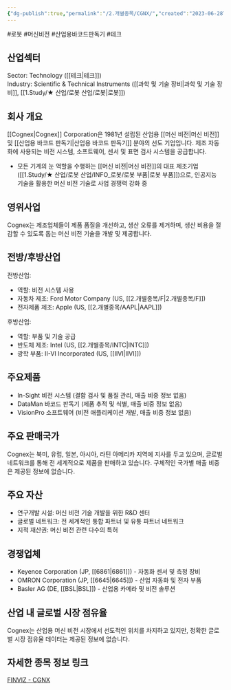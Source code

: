 ```yaml
---
{"dg-publish":true,"permalink":"/2.개별종목/CGNX/","created":"2023-06-28T12:17:49.675+09:00","updated":"2025-07-29T21:37:04.470+09:00"}
---
```


#로봇 #머신비전 #산업용바코드판독기 #테크


## 산업섹터

Sector: Technology ([[테크\|테크]])  
Industry: Scientific & Technical Instruments ([[과학 및 기술 장비\|과학 및 기술 장비]], [[1.Study/★ 산업/로봇 산업/로봇\|로봇]])

## 회사 개요

[[Cognex\|Cognex]] Corporation은 1981년 설립된 산업용 [[머신 비전\|머신 비전]] 및 [[산업용 바코드 판독기\|산업용 바코드 판독기]] 분야의 선도 기업입니다. 제조 자동화에 사용되는 비전 시스템, 소프트웨어, 센서 및 표면 검사 시스템을 공급합니다.

- 모든 기계의 눈 역할을 수행하는 [[머신 비전\|머신 비전]]의 대표 제조기업([[1.Study/★ 산업/로봇 산업/INFO_로봇/로봇 부품\|로봇 부품]])으로, 인공지능 기술을 활용한 머신 비전 기술로 사업 경쟁력 강화 중

## 영위사업

Cognex는 제조업체들이 제품 품질을 개선하고, 생산 오류를 제거하며, 생산 비용을 절감할 수 있도록 돕는 머신 비전 기술을 개발 및 제공합니다.

## 전방/후방산업

전방산업:

- 역할: 비전 시스템 사용
- 자동차 제조: Ford Motor Company (US, [[2.개별종목/F\|2.개별종목/F]])
- 전자제품 제조: Apple (US, [[2.개별종목/AAPL\|AAPL]])

후방산업:

- 역할: 부품 및 기술 공급
- 반도체 제조: Intel (US, [[2.개별종목/INTC\|INTC]])
- 광학 부품: II-VI Incorporated (US, [[IIVI\|IIVI]])

## 주요제품

- In-Sight 비전 시스템 (결함 검사 및 품질 관리, 매출 비중 정보 없음)
- DataMan 바코드 판독기 (제품 추적 및 식별, 매출 비중 정보 없음)
- VisionPro 소프트웨어 (비전 애플리케이션 개발, 매출 비중 정보 없음)

## 주요 판매국가

Cognex는 북미, 유럽, 일본, 아시아, 라틴 아메리카 지역에 지사를 두고 있으며, 글로벌 네트워크를 통해 전 세계적으로 제품을 판매하고 있습니다. 구체적인 국가별 매출 비중은 제공된 정보에 없습니다.

## 주요 자산

- 연구개발 시설: 머신 비전 기술 개발을 위한 R&D 센터
- 글로벌 네트워크: 전 세계적인 통합 파트너 및 유통 파트너 네트워크
- 지적 재산권: 머신 비전 관련 다수의 특허

## 경쟁업체

- Keyence Corporation (JP, [[6861\|6861]]) - 자동화 센서 및 측정 장비
- OMRON Corporation (JP, [[6645\|6645]]) - 산업 자동화 및 전자 부품
- Basler AG (DE, [[BSL\|BSL]]) - 산업용 카메라 및 비전 솔루션

## 산업 내 글로벌 시장 점유율

Cognex는 산업용 머신 비전 시장에서 선도적인 위치를 차지하고 있지만, 정확한 글로벌 시장 점유율 데이터는 제공된 정보에 없습니다.

## 자세한 종목 정보 링크

[FINVIZ - CGNX](https://finviz.com/quote.ashx?t=CGNX)

